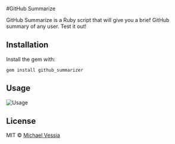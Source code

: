 #GitHub Summarize

GitHub Summarize is a Ruby script that will give you a brief GitHub summary of any user. Test it out!

## Installation

Install the gem with:
```
gem install github_summarizer
```

## Usage

![Usage](http://i.imgur.com/nBVU3A1.gif)



## License

MIT © [Michael Vessia](http://vessia.net)
